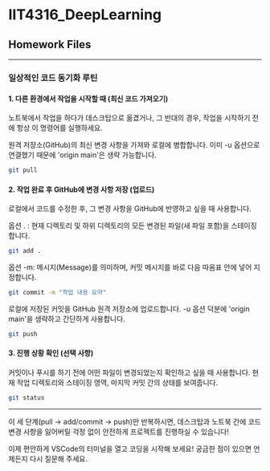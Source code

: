 # IIT4316_DeepLearning
## Homework Files

---

### 일상적인 코드 동기화 루틴
#### 1. 다른 환경에서 작업을 시작할 때 (최신 코드 가져오기)

노트북에서 작업을 하다가 데스크탑으로 옮겼거나, 그 반대의 경우, 작업을 시작하기 전에 항상 이 명령어를 실행하세요.

원격 저장소(GitHub)의 최신 변경 사항을 가져와 로컬에 병합합니다.
이미 -u 옵션으로 연결했기 때문에 'origin main'은 생략 가능합니다.
```bash
git pull
```

#### 2. 작업 완료 후 GitHub에 변경 사항 저장 (업로드)

로컬에서 코드를 수정한 후, 그 변경 사항을 GitHub에 반영하고 싶을 때 사용합니다.

옵션 . : 현재 디렉토리 및 하위 디렉토리의 모든 변경된 파일(새 파일 포함)을 스테이징합니다.
```bash
git add .
```

옵션 -m: 메시지(Message)를 의미하며, 커밋 메시지를 바로 다음 따옴표 안에 넣어 지정합니다.
```bash
git commit -m "작업 내용 요약"
```

로컬에 저장된 커밋을 GitHub 원격 저장소에 업로드합니다.
-u 옵션 덕분에 'origin main'을 생략하고 간단하게 사용합니다.
```bash
git push
```

#### 3. 진행 상황 확인 (선택 사항)

커밋이나 푸시를 하기 전에 어떤 파일이 변경되었는지 확인하고 싶을 때 사용합니다.
현재 작업 디렉토리와 스테이징 영역, 마지막 커밋 간의 상태를 보여줍니다.
```bash
git status
```

---

이 세 단계(pull → add/commit → push)만 반복하시면, 데스크탑과 노트북 간에 코드 변경 사항을 잃어버릴 걱정 없이 안전하게 프로젝트를 진행하실 수 있습니다!

이제 편안하게 VSCode의 터미널을 열고 코딩을 시작해 보세요! 궁금한 점이 있으면 언제든지 다시 질문해 주세요.
